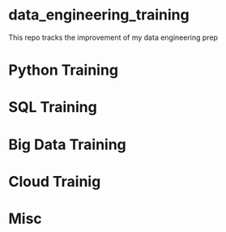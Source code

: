 # data_engineering_training
This repo tracks the improvement of my data engineering prep

# Python Training
# SQL Training
# Big Data Training
# Cloud Trainig
# Misc
